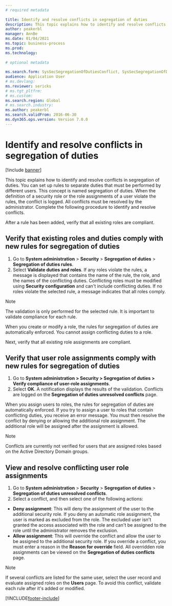 ```yaml
--- 
# required metadata 
 
title: Identify and resolve conflicts in segregation of duties
description: This topic explains how to identify and resolve conflicts in segregation of duties.
author: peakerbl
manager: AnnBe 
ms.date: 01/04/2021
ms.topic: business-process 
ms.prod:  
ms.technology:  
 
# optional metadata 
 
ms.search.form: SysSecSegregationOfDutiesConflict, SysSecSegregationOfDutiesRule   
audience: Application User 
# ms.devlang:  
ms.reviewer: sericks
# ms.tgt_pltfrm:  
# ms.custom:  
ms.search.region: Global
# ms.search.industry: 
ms.author: peakerbl
ms.search.validFrom: 2016-06-30 
ms.dyn365.ops.version: Version 7.0.0 
---
```

# Identify and resolve conflicts in segregation of duties

[!include [banner](../../includes/banner.md)]

This topic explains how to identify and resolve conflicts in segregation of duties. You can set up rules to separate duties that must be performed by different users. This concept is named segregation of duties. When the definition of a security role or the role assignments of a user violate the rules, the conflict is logged. All conflicts must be resolved by the administrator. Complete the following procedure to identify and resolve conflicts.

After a rule has been added, verify that all existing roles are compliant. 

## Verify that existing roles and duties comply with new rules for segregation of duties
1. Go to **System administration** > **Security** > **Segregation of duties** > **Segregation of duties rules**.
3. Select **Validate duties and roles**. If any roles violate the rules, a message is displayed that contains the name of the rule, the role, and the names of the conflicting duties. Conflicting roles must be modified using **Security configuration** and can't include conflicting duties. If no roles violate the selected rule, a message indicates that all roles comply.   

> [!NOTE]
> The validation is only performed for the selected rule. It is important to validate compliance for each rule.   

When you create or modify a role, the rules for segregation of duties are automatically enforced. You cannot assign conflicting duties to a role.

Next, verify that all existing role assignments are compliant.

## Verify that user role assignments comply with new rules for segregation of duties
1. Go to **System administration > Security > Segregation of duties > Verify compliance of user-role assignments**.
2. Select **OK**. A notification displays the results of the validation. Conflicts are logged on the **Segregation of duties unresolved conflicts** page.   

When you assign users to roles, the rules for segregation of duties are automatically enforced. If you try to assign a user to roles that contain conflicting duties, you receive an error message. You must then resolve the conflict by denying or allowing the additional role assignment. The additional role will be assigned after the assignment is allowed. 

> [!NOTE]
> Conflicts are currently not verified for users that are assigned roles based on the Active Directory Domain groups.

## View and resolve conflicting user role assignments
1. Go to **System administration** > **Security** > **Segregation of duties** > **Segregation of duties unresolved conflicts**. 
2. Select a conflict, and then select one of the following actions: 

  - **Deny assignment**: This will deny the assignment of the user to the additional security role. If you deny an automatic role assignment, the user is marked as excluded from the role. The excluded user isn't granted the access associated with the role and can't be assigned to the role until the administrator removes the exclusion. 
-  **Allow assignment**: This will override the conflict and allow the user to be assigned to the additional security role. If you override a conflict, you must enter a reason in the **Reason for override** field. All overridden role assignments can be viewed on the **Segregation of duties conflicts** page.  

> [!NOTE]
> If several conflicts are listed for the same user, select the user record and evaluate assigned roles on the **Users** page. To avoid this conflict, validate each rule after it's added or modified.


[!INCLUDE[footer-include](../../../../includes/footer-banner.md)]